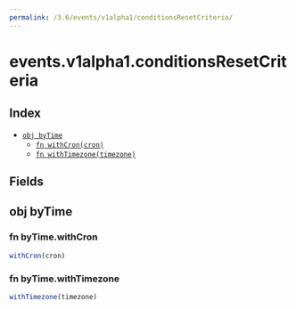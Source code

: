 ```yaml
---
permalink: /3.6/events/v1alpha1/conditionsResetCriteria/
---
```


# events.v1alpha1.conditionsResetCriteria



## Index

* [`obj byTime`](#obj-bytime)
  * [`fn withCron(cron)`](#fn-bytimewithcron)
  * [`fn withTimezone(timezone)`](#fn-bytimewithtimezone)

## Fields

## obj byTime



### fn byTime.withCron

```ts
withCron(cron)
```



### fn byTime.withTimezone

```ts
withTimezone(timezone)
```

